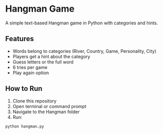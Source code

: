 # Hangman Game

A simple text-based Hangman game in Python with categories and hints.

## Features
- Words belong to categories (River, Country, Game, Personality, City)
- Players get a hint about the category
- Guess letters or the full word
- 6 tries per game
- Play again option

## How to Run
1. Clone this repository
2. Open terminal or command prompt
3. Navigate to the Hangman folder
4. Run:
```bash
python hangman.py
